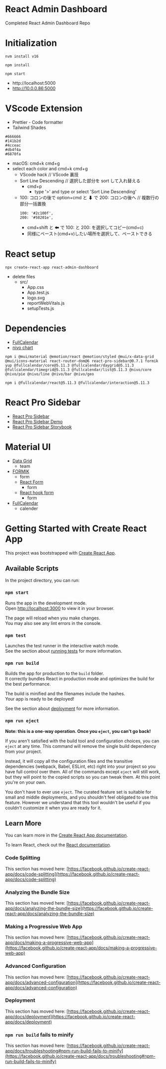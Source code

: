 # React Admin Dashboard

Completed React Admin Dashboard Repo

# Initialization

```
nvm install v16
```

```
npm install
```

```
npm start
```

- http://localhost:5000
- http://10.0.0.86:5000

# VScode Extension
- Prettier - Code formatter
- Tailwind Shades
```
#666666
#141b2d
#4cceac
#db4f4a
#6870fa
```
  - macOS: cmd+k cmd+g
  - select each color and cmd+k cmd+g
    - VScode hack // VScode 裏技
    - Sort Line Descending // 選択した部分を sort して入れ替える
      - cmd+p
        - type '>' and type or select 'Sort Line Descending'
    - 100: コロンの後で option+cmd と ⬇ で 200: コロンの後へ // 複数行の部分一括置換
      ```
      100: '#2c100f',
      200: '#58201e',
      ```
      - cmd+shift と ⬅ で 100: と 200: を選択してコピー(cmd+c)
      - 同様にペースト(cmd+v)したい場所を選択して、ペーストできる

# React setup
```
npx create-react-app react-admin-dashboard
```

- delete files
  - src/
    - App.css
    - App.test.js
    - logo.svg
    - reportWebVitals.js
    - setupTests.js

# Dependencies

- [FullCalendar](https://fullcalendar.io/docs/initialize-es6)
- [nivo chart](https://nivo.rocks/pie/)
```
npm i @mui/material @emotion/react @emotion/styled @mui/x-data-grid @mui/icons-material react-router-dom@6 react-pro-sidebar@0.7.1 formik yup @fullcalendar/core@5.11.3 @fullcalendar/daygrid@5.11.3 @fullcalendar/timegrid@5.11.3 @fullcalendar/list@5.11.3 @nivo/core @nivo/pie @nivo/line @nivo/bar @nivo/geo
```

```
npm i @fullcalendar/react@5.11.3 @fullcalendar/interaction@5.11.3
```


# React Pro Sidebar
- [React Pro Sidebar](https://github.com/azouaoui-med/react-pro-sidebar)
- [React Pro Sidebar Demo](https://azouaoui-med.github.io/react-pro-sidebar/iframe.html?id=playground--playground&args=&viewMode=story)
- [React Pro Sidebar Storybook](https://azouaoui-med.github.io/react-pro-sidebar/?path=/docs/sidebar--basic)


# Material UI
- [Data Grid](https://mui.com/x/react-data-grid/)
  - team
- [FORMIK](https://formik.org/docs/examples/with-material-ui)
  - form
  - [React Form](https://blog.logrocket.com/using-material-ui-with-react-hook-form/)
    - form
  - [React hook form](https://react-hook-form.com/get-started)
    - form
- [FullCalendar](https://fullcalendar.io/docs/initialize-es6)
  - calender


































<!-- ///////////////////////////////////////////////////////////////////////////////////////////////// -->

# Getting Started with Create React App

This project was bootstrapped with [Create React App](https://github.com/facebook/create-react-app).

## Available Scripts

In the project directory, you can run:

### `npm start`

Runs the app in the development mode.\
Open [http://localhost:3000](http://localhost:3000) to view it in your browser.

The page will reload when you make changes.\
You may also see any lint errors in the console.

### `npm test`

Launches the test runner in the interactive watch mode.\
See the section about [running tests](https://facebook.github.io/create-react-app/docs/running-tests) for more information.

### `npm run build`

Builds the app for production to the `build` folder.\
It correctly bundles React in production mode and optimizes the build for the best performance.

The build is minified and the filenames include the hashes.\
Your app is ready to be deployed!

See the section about [deployment](https://facebook.github.io/create-react-app/docs/deployment) for more information.

### `npm run eject`

**Note: this is a one-way operation. Once you `eject`, you can't go back!**

If you aren't satisfied with the build tool and configuration choices, you can `eject` at any time. This command will remove the single build dependency from your project.

Instead, it will copy all the configuration files and the transitive dependencies (webpack, Babel, ESLint, etc) right into your project so you have full control over them. All of the commands except `eject` will still work, but they will point to the copied scripts so you can tweak them. At this point you're on your own.

You don't have to ever use `eject`. The curated feature set is suitable for small and middle deployments, and you shouldn't feel obligated to use this feature. However we understand that this tool wouldn't be useful if you couldn't customize it when you are ready for it.

## Learn More

You can learn more in the [Create React App documentation](https://facebook.github.io/create-react-app/docs/getting-started).

To learn React, check out the [React documentation](https://reactjs.org/).

### Code Splitting

This section has moved here: [https://facebook.github.io/create-react-app/docs/code-splitting](https://facebook.github.io/create-react-app/docs/code-splitting)

### Analyzing the Bundle Size

This section has moved here: [https://facebook.github.io/create-react-app/docs/analyzing-the-bundle-size](https://facebook.github.io/create-react-app/docs/analyzing-the-bundle-size)

### Making a Progressive Web App

This section has moved here: [https://facebook.github.io/create-react-app/docs/making-a-progressive-web-app](https://facebook.github.io/create-react-app/docs/making-a-progressive-web-app)

### Advanced Configuration

This section has moved here: [https://facebook.github.io/create-react-app/docs/advanced-configuration](https://facebook.github.io/create-react-app/docs/advanced-configuration)

### Deployment

This section has moved here: [https://facebook.github.io/create-react-app/docs/deployment](https://facebook.github.io/create-react-app/docs/deployment)

### `npm run build` fails to minify

This section has moved here: [https://facebook.github.io/create-react-app/docs/troubleshooting#npm-run-build-fails-to-minify](https://facebook.github.io/create-react-app/docs/troubleshooting#npm-run-build-fails-to-minify)

